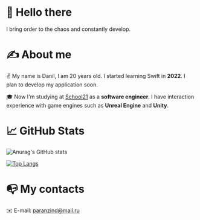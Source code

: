 # 👋 Hello there 
I bring order to the chaos and constantly develop.
# ✍️ About me
✌️ My name is Danil, I am 20 years old. I started learning Swift in **2022**. I plan to develop my application soon.

🎓 Now I'm studying at [School21](https://21-school.ru/) as a **software engineer**. I have interaction experience with game engines such as **Unreal Engine** and **Unity**. 

# 📈 GitHub Stats
![Anurag's GitHub stats](https://github-readme-stats.vercel.app/api?username=PulpuDev&theme=dark&show_icons=true)

[![Top Langs](https://github-readme-stats.vercel.app/api/top-langs/?username=PulpuDev&theme=dark)](https://github.com/anuraghazra/github-readme-stats)

# 📭 My contacts

✉️ E-mail: paranzind@mail.ru


